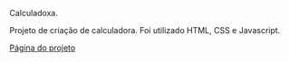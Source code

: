 Calculadoxa.

Projeto de criação de calculadora.
Foi utilizado HTML, CSS e Javascript.

<a href="https://staelsabrina.github.io/Projetos/Calculadora/index.html">Página do projeto<a>

